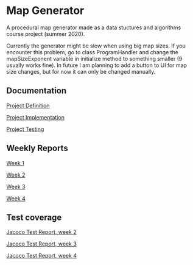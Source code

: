 # Map Generator

A procedural map generator made as a data stuctures and algorithms course project (summer 2020). 

Currently the generator might be slow when using big map sizes. If you encounter this problem, go to class ProgramHandler and change the mapSizeExponent variable in initialize method to something smaller (9 usually works fine). In future I am planning to add a button to UI for map size changes, but for now it can only be changed manually. 

## Documentation

[Project Definition](https://github.com/sonjaheikkinen/mapGenerator/blob/master/documentation/projectDefinition.md)

[Project Implementation](https://github.com/sonjaheikkinen/mapGenerator/blob/master/documentation/projectImplementation.md)

[Project Testing](https://github.com/sonjaheikkinen/mapGenerator/blob/master/documentation/projectTesting.md)

## Weekly Reports

[Week 1](https://github.com/sonjaheikkinen/mapGenerator/blob/master/documentation/weeklyReports/week1.md)

[Week 2](https://github.com/sonjaheikkinen/mapGenerator/blob/master/documentation/weeklyReports/week2.md)

[Week 3](https://github.com/sonjaheikkinen/mapGenerator/blob/master/documentation/weeklyReports/week3.md)

[Week 4](https://github.com/sonjaheikkinen/mapGenerator/blob/master/documentation/weeklyReports/week4.md)

## Test coverage

[Jacoco Test Report, week 2](https://github.com/sonjaheikkinen/mapGenerator/blob/master/documentation/testCoverage/week2.png)

[Jacoco Test Report, week 3](https://github.com/sonjaheikkinen/mapGenerator/blob/master/documentation/testCoverage/week3.png)

[Jacoco Test Report, week 4](https://github.com/sonjaheikkinen/mapGenerator/blob/master/documentation/testCoverage/week4.png)

